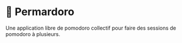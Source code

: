 # 🍝 Permardoro

Une application libre de pomodoro collectif pour faire des sessions de pomodoro à plusieurs.
